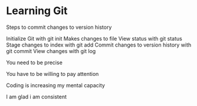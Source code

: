 # Learning Git

Steps to commit changes to version history

Initialize Git with git init
Makes changes to file
View status with git status
Stage changes to index with git add
Commit changes to version history with git commit
View changes with git log

You need to be precise

You have to be willing to pay attention

Coding is increasing my mental capacity

I am glad i am consistent
